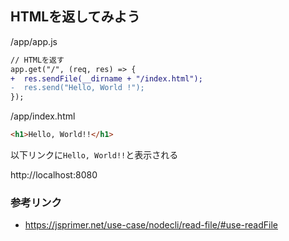 ## HTMLを返してみよう

/app/app.js
```diff
// HTMLを返す
app.get("/", (req, res) => {
+  res.sendFile(__dirname + "/index.html");
-  res.send("Hello, World !");
});
```

/app/index.html
```html
<h1>Hello, World!!</h1>
```

以下リンクに`Hello, World!!`と表示される

http://localhost:8080

### 参考リンク
- https://jsprimer.net/use-case/nodecli/read-file/#use-readFile